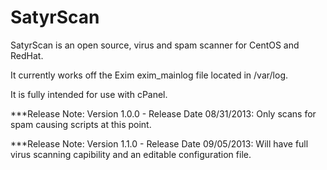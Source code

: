 SatyrScan
=============

SatyrScan is an open source, virus and spam scanner for CentOS and RedHat.

It currently works off the Exim exim_mainlog file located in /var/log.

It is fully intended for use with cPanel.

***Release Note: Version 1.0.0 - Release Date 08/31/2013: Only scans for spam causing scripts at this point.

***Release Note: Version 1.1.0 - Release Date 09/05/2013: Will have full virus scanning capibility and an editable configuration file.
